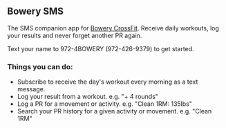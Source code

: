 ## Bowery SMS
The SMS companion app for [Bowery CrossFit](http://www.bowerycrossfit.com). Receive daily workouts, log your results and never forget another PR again.

Text your name to 972-4BOWERY (972-426-9379) to get started.

### Things you can do:
- Subscribe to receive the day's workout every morning as a text message.
- Log your result from a workout. e.g. "+ 4 rounds"
- Log a PR for a movement or activity. e.g. "Clean 1RM: 135lbs"
- Search your PR history for a given activity or movement. e.g. "Clean 1RM"
